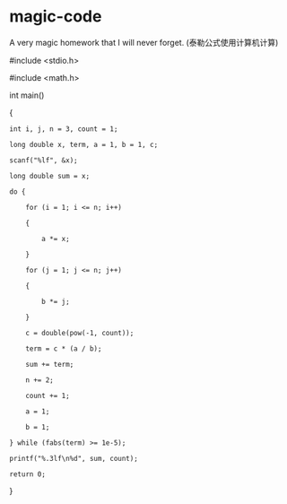 # magic-code
A very magic homework that I will never forget. (泰勒公式使用计算机计算)

#include <stdio.h>

#include <math.h>

int main()

{

	int i, j, n = 3, count = 1;
  
	long double x, term, a = 1, b = 1, c;
  
	scanf("%lf", &x);
  
	long double sum = x;
  
	do {
  
		for (i = 1; i <= n; i++)
    
		{
    
			a *= x;
      
		}
    
		for (j = 1; j <= n; j++)
    
		{
    
			b *= j;
      
		}
    
		c = double(pow(-1, count));
    
		term = c * (a / b);
    
		sum += term;
    
		n += 2;
    
		count += 1;
    
		a = 1;
    
		b = 1;
    
	} while (fabs(term) >= 1e-5);
  
	printf("%.3lf\n%d", sum, count);
  
	return 0;
  
}
